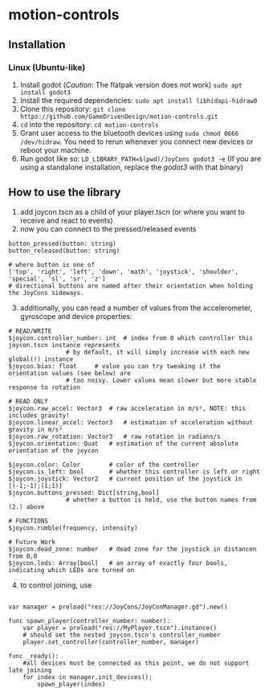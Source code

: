 # motion-controls

## Installation

### Linux (Ubuntu-like)

1. Install godot (_Caution_: The flatpak version does _not_ work) `sudo apt install godot3`
2. Install the required dependencies: `sudo apt install libhidapi-hidraw0`
3. Clone this repository: `git clone https://github.com/GameDrivenDesign/motion-controls.git`
4. `cd` into the repository: `cd motion-controls`
5. Grant user access to the bluetooth devices using `sudo chmod 0666 /dev/hidraw`. You need to rerun whenever you connect new devices or reboot your machine.
6. Run godot like so: `LD_LIBRARY_PATH=$(pwd)/JoyCons godot3 -e` (If you are using a standalone installation, replace the _godot3_ with that binary)

## How to use the library

1. add joycon.tscn as a child of your player.tscn (or where you want to receive and react to events)
2. now you can connect to the pressed/released events

```gdscript
button_pressed(button: string)
button_released(button: string)

# where button is one of
['top', 'right', 'left', 'down', 'math', 'joystick', 'shoulder', 'special', 'sl', 'sr', 'z']
# directional buttons are named after their orientation when holding the JoyCons sideways.
```

3. additionally, you can read a number of values from the accelerometer, gyroscope and device properties:

```gdscript
# READ/WRITE
$joycon.controller_number: int	# index from 0 which controller this joycon.tscn instance represents
				# by default, it will simply increase with each new global(!) instance
$joycon.bias: float		# value you can try tweaking if the orientation values (see below) are
				# too noisy. Lower values mean slower but more stable response to rotation

# READ ONLY
$joycon.raw_accel: Vector3 	# raw acceleration in m/s², NOTE: this includes gravity!
$joycon.linear_accel: Vector3 	# estimation of acceleration without gravity in m/s²
$joycon.raw_rotation: Vector3 	# raw rotation in radians/s
$joycon.orientation: Quat 	# estimation of the current absolute orientation of the joycon

$joycon.color: Color 		# color of the controller
$joycon.is_left: bool 		# whether this controller is left or right
$joycon.joystick: Vector2	# current position of the joystick in [(-1;-1);(1;1)]
$joycon.buttons_pressed: Dict[string,bool]
				# whether a button is held, use the button names from (2.) above

# FUNCTIONS
$joycon.rumble(frequency, intensity)

# Future Work
$joycon.dead_zone: number	# dead zone for the joystick in distancen from 0,0
$joycon.leds: Array[bool]	# an array of exactly four bools, indicating which LEDs are turned on
```

4. to control joining, use

```gdscript

var manager = preload("res://JoyCons/JoyConManager.gd").new()

func spawn_player(controller_number: number):
	var player = preload("res://MyPlayer.tscn").instance()
	# should set the nested joycon.tscn's controller_number
	player.set_controller(controller_number, manager)

func _ready():
	#all devices must be connected as this point, we do not support late joining
	for index in manager.init_devices():
		spawn_player(index)

```
